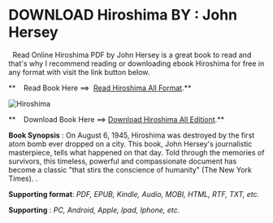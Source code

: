  **DOWNLOAD Hiroshima BY : John Hersey**
=======================================

  Read Online Hiroshima PDF by John Hersey is a great book to read and that's why I recommend reading or downloading ebook Hiroshima for free in any format with visit the link button below.

**    Read Book Here ==>  [Read Hiroshima All Format](https://goodreadbook.site/?book=0679721037).**

![Hiroshima](https://i.gr-assets.com/images/S/compressed.photo.goodreads.com/books/1657555929l/27323._SY160_.jpg)

**    Download Book Here ==> [Download Hiroshima All Editiont](https://goodreadbook.site/?book=0679721037).**

**Book Synopsis** : On August 6, 1945, Hiroshima was destroyed by the first atom bomb ever dropped on a city. This book, John Hersey's journalistic masterpiece, tells what happened on that day. Told through the memories of survivors, this timeless, powerful and compassionate document has become a classic "that stirs the conscience of humanity" (The New York Times). .

**Supporting format**: _PDF, EPUB, Kindle, Audio, MOBI, HTML, RTF, TXT, etc._

**Supporting** : _PC, Android, Apple, Ipad, Iphone, etc._